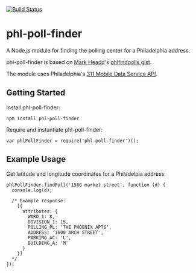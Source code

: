 [![Build Status](https://secure.travis-ci.org/mdb/phl-poll-finder.png?branch=master)](https://travis-ci.org/mdb/phl-poll-finder)

# phl-poll-finder

A Node.js module for finding the polling center for a Philadelphia address.

phl-poll-finder is based on [Mark Headd](http://twitter.com/mheadd)'s [phlfindpolls gist](https://gist.github.com/4015200).

The module uses Philadelphia's [311 Mobile Data Service API](http://services.phila.gov/ULRS311).

## Getting Started

Install phl-poll-finder:

    npm install phl-poll-finder

Require and instantiate phl-poll-finder:
  
    var phlPollFinder = require('phl-poll-finder')();

## Example Usage

Get latitude and longitude coordinates for a Philadelpia address:

    phlPollFinder.findPoll('1500 market street', function (d) {
      console.log(d);

      /* Example response:
        [{
          attributes: {
            WARD_1: 8,
            DIVISION_1: 15,
            POLLING_PL: 'THE PHOENIX APTS',
            ADDRESS: '1600 ARCH STREET',
            PARKING_AC: 'L',
            BUILDING_A: 'M'
          }
        }]
      */
    });
